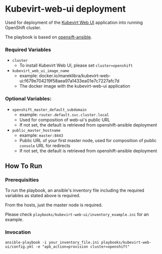 # Kubevirt-web-ui deployment
Used for deployment of the [Kubevirt Web UI](https://github.com/kubevirt/web-ui) application into running OpenShift cluster.

The playbook is based on [opensift-ansible](https://github.com/openshift/openshift-ansible/tree/master/playbooks/openshift-console).

### Required Variables
- `cluster`
  - To install Kubevirt Web UI, please set `cluster=openshift`
- `kubevirt_web_ui_image_name`
  - example: docker.io/mareklibra/kubevirt-web-ui:f679e704219f58aea97a1433ea01e7c7227afc7d
  - The docker image with the kubevirt-web-ui application

### Optional Variables:
- `openshift_master_default_subdomain`
  - example: `router.default.svc.cluster.local`
  - Used for composition of web-ui's public URL
  - If not set, the default is retrieved from openshift-ansible deployment
- `public_master_hostname`
  - example: `master:8443`
  - Public URL of your first master node, used for composition of public `console` URL for redirects
  - If not set, the default is retrieved from openshift-ansible deployment

## How To Run
### Prerequisities
To run the playbook, an ansible's inventory file including the required variables as stated above is required.

From the hosts, just the master node is required.

Please check `playbooks/kubevirt-web-ui/inventory_example.ini` for an example.

### Invocation
```
ansible-playbook -i your_inventory_file.ini playbooks/kubevirt-web-ui/config.yml -e "apb_action=provision cluster=openshift"
```

